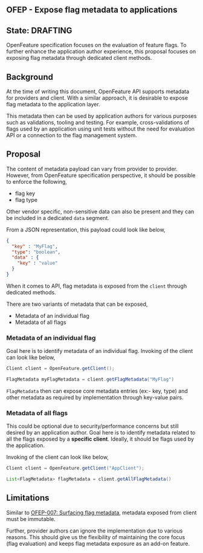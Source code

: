 ## OFEP - Expose flag metadata to applications

## State: DRAFTING

OpenFeature specification focuses on the evaluation of feature flags. To further enhance the application author
experience, this proposal focuses on exposing flag metadata through dedicated client methods.


## Background

At the time of writing this document, OpenFeature API supports metadata for providers and client. With a similar 
approach, it is desirable to expose flag metadata to the application layer.

This metadata then can be used by application authors for various purposes such as validations, tooling and testing.
For example, cross-validations of flags used by an application using unit tests without the need for evaluation API 
or a connection to the flag management system.

## Proposal

The content of metadata payload can vary from provider to provider. However, from OpenFeature specification perspective,
it should be possible to enforce the following, 

- flag key 
- flag type 

Other vendor specific, non-sensitive data can also be present and they can be included in a dedicated `data` segment.

From a JSON representation, this payload could look like below,

```json
{
  "key" : "MyFlag",
  "type": "boolean",
  "data" : {
    "key" : "value"
  }
}
```

When it comes to API, flag metadata is exposed from the `client` through dedicated methods. 

There are two variants of metadata that can be exposed,

- Metadata of an individual flag
- Metadata of all flags 

### Metadata of an individual flag

Goal here is to identify metadata of an individual flag. Invoking of the client can look like below,

```java
Client client = OpenFeature.getClient();

FlagMetadata myFlagMetadata = client.getFlagMetadata("MyFlag")
```

`FlagMetadata` then can expose core metadata entries (ex:- key, type) and other metadata as required by implementation
through key-value pairs.

### Metadata of all flags

This could be optional due to security/performance concerns but still desired by an application author. Goal here is to
identify metadata related to all the flags exposed by a **specific client**. Ideally, it should be flags used by the
application.

Invoking of the client can look like below,

```java
Client client = OpenFeature.getClient("AppClient");

List<FlagMetadata> flagMetadata = client.getAllFlagMetadata()
```

## Limitations

Similar to [OFEP-007: Surfacing flag metadata](/007-OFEP-provider-flag-metadata.md), metadata exposed from client must
be immutable. 

Further, provider authors can ignore the implementation due to various reasons. This should give us the flexibility 
of maintaining the core focus (flag evaluation) and keeps flag metadata exposure as an add-on feature.